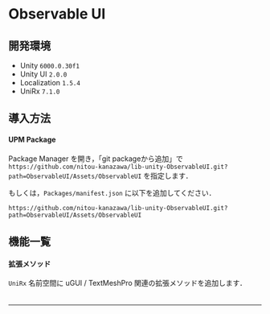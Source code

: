 # Observable UI


## 開発環境
- Unity `6000.0.30f1`
- Unity UI `2.0.0`
- Localization `1.5.4`
- UniRx `7.1.0`

## 導入方法

#### UPM Package
Package Manager を開き，「git packageから追加」で `https://github.com/nitou-kanazawa/lib-unity-ObservableUI.git?path=ObservableUI/Assets/ObservableUI` を指定します．

もしくは，`Packages/manifest.json` に以下を追加してください．
```
https://github.com/nitou-kanazawa/lib-unity-ObservableUI.git?path=ObservableUI/Assets/ObservableUI
```


## 機能一覧


#### 拡張メソッド

`UniRx` 名前空間に uGUI / TextMeshPro 関連の拡張メソッドを追加します．

```cs

```


#### 


---


